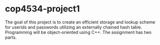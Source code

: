 # cop4534-project1
The goal of this project is to create an efficient storage and lookup scheme for userids and passwords utilizing an externally chained hash table. Programming will be object-oriented using C++. The assignment has two parts.
